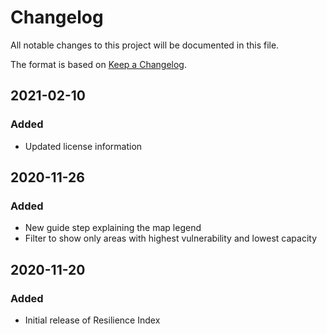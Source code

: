 # Changelog
All notable changes to this project will be documented in this file.

The format is based on [Keep a Changelog](https://keepachangelog.com/en/1.0.0/).

## 2021-02-10
### Added
- Updated license information

## 2020-11-26
### Added
- New guide step explaining the map legend
- Filter to show only areas with highest vulnerability and lowest capacity

## 2020-11-20
### Added
- Initial release of Resilience Index
